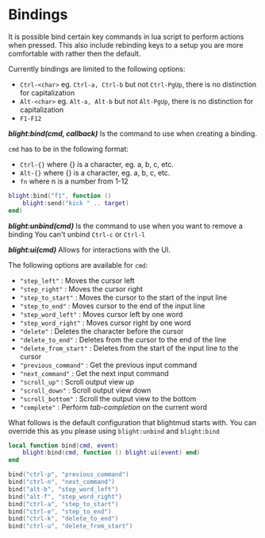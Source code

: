 # Bindings

It is possible bind certain key commands in lua script to perform actions when
pressed. This also include rebinding keys to a setup you are more comfortable
with rather then the default.

Currently bindings are limited to the following options:

- `Ctrl-<char>` eg. `Ctrl-a, Ctrl-b` but not `Ctrl-PgUp`, there is no distinction for capitalization
- `Alt-<char>` eg. `Alt-a, Alt-b` but not `Alt-PgUp`, there is no distinction for capitalization
- `F1-F12`

***blight:bind(cmd, callback)***
Is the command to use when creating a binding.

`cmd` has to be in the following format:
- `Ctrl-{}` where {} is a character, eg. a, b, c, etc.
- `Alt-{}` where {} is a character, eg. a, b, c, etc.
- `fn` where n is a number from 1-12

```lua
blight:bind("f1", function ()
    blight:send("kick " .. target)
end)
```

***blight:unbind(cmd)***
Is the command to use when you want to remove a binding
You can't unbind `Ctrl-c` or `Ctrl-l`

***blight:ui(cmd)***
Allows for interactions with the UI.

The following options are available for `cmd`:
- `"step_left"`         : Moves the cursor left
- `"step_right"`        : Moves the cursor right
- `"step_to_start"`     : Moves the cursor to the start of the input line
- `"step_to_end"`       : Moves cursor to the end of the input line
- `"step_word_left"`    : Moves cursor left by one word
- `"step_word_right"`   : Moves cursor right by one word
- `"delete"`            : Deletes the character before the cursor
- `"delete_to_end"`     : Deletes from the cursor to the end of the line
- `"delete_from_start"` : Deletes from the start of the input line to the cursor
- `"previous_command"`  : Get the previous input command
- `"next_command"`      : Get the next input command
- `"scroll_up"`         : Scroll output view up
- `"scroll_down"`       : Scroll output view down
- `"scroll_bottom"`     : Scroll the output view to the bottom
- `"complete"`          : Perform *tab-completion* on the current word

What follows is the default configuration that blightmud starts with. You can
override this as you please using `blight:unbind` and `blight:bind`

```lua
local function bind(cmd, event)
	blight:bind(cmd, function () blight:ui(event) end)
end

bind("ctrl-p", "previous_command")
bind("ctrl-n", "next_command")
bind("alt-b", "step_word_left")
bind("alt-f", "step_word_right")
bind("ctrl-a", "step_to_start")
bind("ctrl-e", "step_to_end")
bind("ctrl-k", "delete_to_end")
bind("ctrl-u", "delete_from_start")
```
